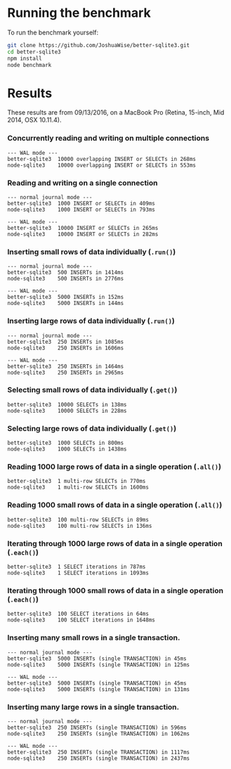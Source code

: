 # Running the benchmark

To run the benchmark yourself:
```bash
git clone https://github.com/JoshuaWise/better-sqlite3.git
cd better-sqlite3
npm install
node benchmark
```

# Results

These results are from 09/13/2016, on a MacBook Pro (Retina, 15-inch, Mid 2014, OSX 10.11.4).

### Concurrently reading and writing on multiple connections
```
--- WAL mode ---
better-sqlite3	10000 overlapping INSERT or SELECTs in 268ms
node-sqlite3	10000 overlapping INSERT or SELECTs in 553ms
```

### Reading and writing on a single connection

```
--- normal journal mode ---
better-sqlite3	1000 INSERT or SELECTs in 409ms
node-sqlite3	1000 INSERT or SELECTs in 793ms

--- WAL mode ---
better-sqlite3	10000 INSERT or SELECTs in 265ms
node-sqlite3	10000 INSERT or SELECTs in 282ms
```

### Inserting small rows of data individually (`.run()`)
```
--- normal journal mode ---
better-sqlite3	500 INSERTs in 1414ms
node-sqlite3	500 INSERTs in 2776ms

--- WAL mode ---
better-sqlite3	5000 INSERTs in 152ms
node-sqlite3	5000 INSERTs in 144ms
```

### Inserting large rows of data individually (`.run()`)
```
--- normal journal mode ---
better-sqlite3	250 INSERTs in 1085ms
node-sqlite3	250 INSERTs in 1606ms

--- WAL mode ---
better-sqlite3	250 INSERTs in 1464ms
node-sqlite3	250 INSERTs in 2965ms
```

### Selecting small rows of data individually (`.get()`)
```
better-sqlite3	10000 SELECTs in 138ms
node-sqlite3	10000 SELECTs in 228ms
```

### Selecting large rows of data individually (`.get()`)
```
better-sqlite3	1000 SELECTs in 800ms
node-sqlite3	1000 SELECTs in 1438ms
```

### Reading 1000 large rows of data in a single operation (`.all()`)
```
better-sqlite3	1 multi-row SELECTs in 770ms
node-sqlite3	1 multi-row SELECTs in 1600ms
```

### Reading 1000 small rows of data in a single operation (`.all()`)
```
better-sqlite3	100 multi-row SELECTs in 89ms
node-sqlite3	100 multi-row SELECTs in 136ms
```

### Iterating through 1000 large rows of data in a single operation (`.each()`)
```
better-sqlite3	1 SELECT iterations in 787ms
node-sqlite3	1 SELECT iterations in 1093ms
```

### Iterating through 1000 small rows of data in a single operation (`.each()`)
```
better-sqlite3	100 SELECT iterations in 64ms
node-sqlite3	100 SELECT iterations in 1648ms
```

### Inserting many small rows in a single transaction.
```
--- normal journal mode ---
better-sqlite3	5000 INSERTs (single TRANSACTION) in 45ms
node-sqlite3	5000 INSERTs (single TRANSACTION) in 125ms

--- WAL mode ---
better-sqlite3	5000 INSERTs (single TRANSACTION) in 45ms
node-sqlite3	5000 INSERTs (single TRANSACTION) in 131ms
```

### Inserting many large rows in a single transaction.
```
--- normal journal mode ---
better-sqlite3	250 INSERTs (single TRANSACTION) in 596ms
node-sqlite3	250 INSERTs (single TRANSACTION) in 1062ms

--- WAL mode ---
better-sqlite3	250 INSERTs (single TRANSACTION) in 1117ms
node-sqlite3	250 INSERTs (single TRANSACTION) in 2437ms
```
